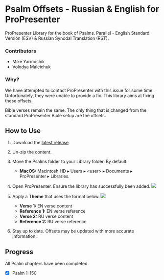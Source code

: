 # Psalm Offsets - Russian & English for ProPresenter
ProPresenter Library for the book of Psalms. Parallel - English Standard Version (ESV) &amp; Russian Synodal Translation (RST).

### Contributors
- Mike Yarmoshik
- Volodya Maleichuk

### Why?
We have attempted to contact ProPresenter with this issue for some time. Unfortunately, they were unable to provide a fix. This library aims at fixing these offsets.

Bible verses remain the same. The only thing that is changed from the standard ProPresenter Bible setup are the offsets.

## How to Use
1. Download the [latest release](https://github.com/Kihsomray/Psalm-Offsets-EN-RU/releases).
2. Un-zip the content.
3. Move the Psalms folder to your Library folder. By default:
    - **MacOS:** Macintosh HD⁩ ▸ ⁨Users⁩ ▸ ⁨&lt;user&gt;⁩ ▸ ⁨Documents⁩ ▸ ⁨ProPresenter⁩ ▸ Libraries.

4. Open ProPresenter. Ensure the library has successfully been added.
<img src="https://i.imgur.com/j8ipQdo.png"></img>
5. Apply a **Theme** that uses the format below.
<img src="https://i.imgur.com/weWAcKK.png"></img>
    - **Verse 1:** EN verse content
    - **Reference 1:** EN verse reference
    - **Verse 2:** RU verse content
    - **Reference 2:** RU verse reference
6. Stay up to date. Offsets may be updated with more accurate information.

## Progress
All Psalm chapters have been completed.

- [x] Psalm 1-150

